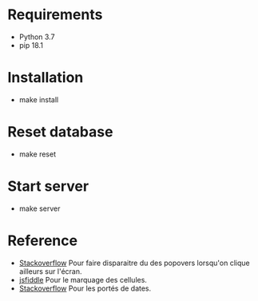 # Requirements
- Python 3.7
- pip 18.1 

# Installation 
- make install

# Reset database
- make reset

# Start server
- make server

# Reference
- [Stackoverflow](https://stackoverflow.com/a/33953365) Pour faire disparaitre du des popovers lorsqu'on clique
ailleurs sur l'écran.
- [jsfiddle](http://jsfiddle.net/htg0Lqd2/4929/) Pour le marquage des cellules.
- [Stackoverflow](https://stackoverflow.com/questions/1060279/iterating-through-a-range-of-dates-in-python) Pour les portés de dates.
